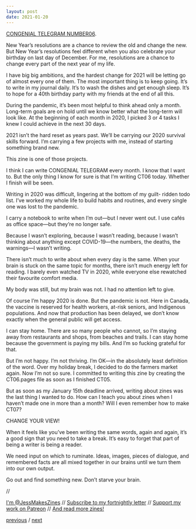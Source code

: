 ```yaml
---
layout: post
date: 2021-01-20
---
```


[CONGENIAL TELEGRAM NUMBER06](https://jessdriscoll.itch.io/congenial-telegram).

New Year’s resolutions are a chance to review the old and change the new. But New Year’s resolutions feel different when you also celebrate your birthday on last day of December. For me, resolutions are a chance to change every part of the next year of my life.

I have big big ambitions, and the hardest change for 2021 will be letting go of almost every one of them. The most important thing is to keep going. It’s to write in my journal daily. It’s to wash the dishes and get enough sleep. It’s to hope for a 40th birthday party with my friends at the end of all this.

During the pandemic, it’s been most helpful to think ahead only a month. Long-term goals are on hold until we know better what the long-term will look like. At the beginning of each month in 2020, I picked 3 or 4 tasks I knew I could achieve in the next 30 days.

2021 isn’t the hard reset as years past. We’ll be carrying our 2020 survival skills forward. I’m carrying a few projects with me, instead of starting something brand new.

This zine is one of those projects.

I think I can write CONGENIAL TELEGRAM every month. I know that I want to. But the only thing I know for sure is that I’m writing CT06 today. Whether I finish will be seen.

Writing in 2020 was difficult, lingering at the bottom of my guilt- ridden todo list. I’ve worked my whole life to build habits and routines, and every single one was lost to the pandemic.

I carry a notebook to write when I’m out—but I never went out. I use cafés as office space—but they’re no longer safe.

Because I wasn’t exploring, because I wasn’t reading, because I wasn’t thinking about anything except COVID-19—the numbers, the deaths, the warnings—I wasn’t writing.

There isn’t much to write about when every day is the same. When your brain is stuck on the same topic for months, there isn’t much energy left for reading. I barely even watched TV in 2020, while everyone else rewatched their favourite comfort media.

My body was still, but my brain was not. I had no attention left to give.

Of course I’m happy 2020 is done. But the pandemic is not. Here in Canada, the vaccine is reserved for health workers, at-risk seniors, and Indigenous populations. And now that production has been delayed, we don’t know exactly when the general public will get access.

I can stay home. There are so many people who cannot, so I’m staying away from restaurants and shops, from beaches and trails. I can stay home because the government is paying my bills.
And I’m so fucking grateful for that.

But I’m not happy. I’m not thriving. I’m OK—in the absolutely least definition of the word.
Over my holiday break, I decided to do the farmers market again. Now I’m not so sure. I committed to writing this zine by creating the CT06.pages file as soon as I finished CT05.

But as soon as my January 15th deadline arrived, writing about zines was the last thing I wanted to do. How can I teach you about zines when I haven’t made one in more than a month? Will I even remember how to make CT07?

CHANGE YOUR VIEW!

When it feels like you’ve been writing the same words, again and again, it’s a good sign that you need to take a break. It’s easy to forget that part of being a writer is being a reader.

We need input on which to ruminate. Ideas, images, pieces of dialogue, and remembered facts are all mixed together in our brains until we turn them into our own output.

Go out and find something new. Don’t starve your brain.

//

[I'm @JessMakesZines](https://twitter.com/JessMakesZines) // [Subscribe to my fortnightly letter](http://tinyletter.com/jessdriscoll) // [Support my work on Patreon](https://www.patreon.com/jessdriscoll) // [And read more zines!](https://jessdriscoll.itch.io/)

<a href="{{page.previous.url}}">previous</a> / <a href="{{page.next.url}}">next</a>
